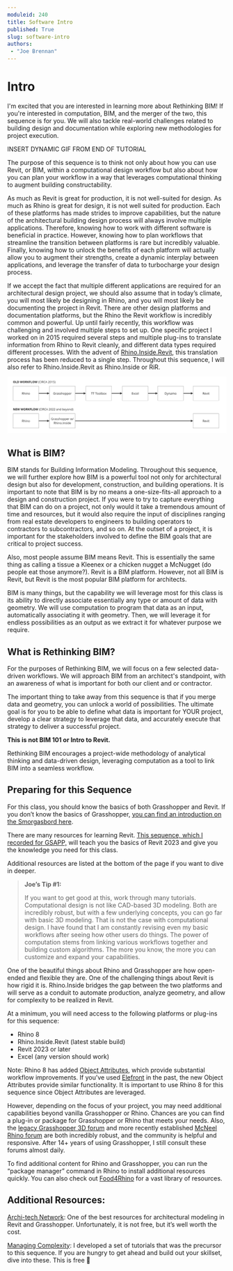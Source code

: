 ```yaml
---
moduleid: 240
title: Software Intro
published: True
slug: software-intro
authors:
 - "Joe Brennan"
---
```


# Intro

I'm excited that you are interested in learning more about Rethinking BIM! If you're interested in computation, BIM, and the merger of the two, this sequence is for you. We will also tackle real-world challenges related to building design and documentation while exploring new methodologies for project execution.

INSERT DYNAMIC GIF FROM END OF TUTORIAL

The purpose of this sequence is to think not only about how you can use Revit, or BIM, within a computational design workflow but also about how you can plan your workflow in a way that leverages computational thinking to augment building constructability. 

As much as Revit is great for production, it is not well-suited for design. As much as Rhino is great for design, it is not well suited for production. Each of these platforms has made strides to improve capabilities, but the nature of the architectural building design process will always involve multiple applications. Therefore, knowing how to work with different software is beneficial in practice. However, knowing how to plan workflows that streamline the transition between platforms is rare but incredibly valuable. Finally, knowing how to unlock the benefits of each platform will actually allow you to augment their strengths, create a dynamic interplay between applications, and leverage the transfer of data to turbocharge your design process.

If we accept the fact that multiple different applications are required for an architectural design project, we should also assume that in today’s climate, you will most likely be designing in Rhino, and you will most likely be documenting the project in Revit. There are other design platforms and documentation platforms, but the Rhino the Revit workflow is incredibly common and powerful. Up until fairly recently, this workflow was challenging and involved multiple steps to set up. One specific project I worked on in 2015 required several steps and multiple plug-ins to translate information from Rhino to Revit cleanly, and different data types required different processes. With the advent of [Rhino.Inside.Revit](https://www.rhino3d.com/inside/revit/1.0/), this translation process has been reduced to a single step. Throughout this sequence, I will also refer to Rhino.Inside.Revit as Rhino.Inside or RiR.

![description](images/old_vs_new_workflow.jpg)

## What is BIM?
BIM stands for Building Information Modeling. Throughout this sequence, we will further explore how BIM is a powerful tool not only for architectural design but also for development, construction, and building operations. It is important to note that BIM is by no means a one-size-fits-all approach to a design and construction project. If you were to try to capture everything that BIM can do on a project, not only would it take a tremendous amount of time and resources, but it would also require the input of disciplines ranging from real estate developers to engineers to building operators to contractors to subcontractors, and so on. At the outset of a project, it is important for the stakeholders involved to define the BIM goals that are critical to project success.

Also, most people assume BIM means Revit. This is essentially the same thing as calling a tissue a Kleenex or a chicken nugget a McNugget (do people eat those anymore?). Revit is  a BIM platform. However, not all BIM is Revit, but Revit is the most popular BIM platform for architects. 

BIM is many things, but the capability we will leverage most for this class is its ability to directly associate essentially any type or amount of data with geometry. We will use computation to program that data as an input, automatically associating it with geometry. Then, we will leverage it for endless possibilities as an output as we extract it for whatever purpose we require.


## What is Rethinking BIM?
For the purposes of Rethinking BIM, we will focus on a few selected data-driven workflows. We will approach BIM from an architect's standpoint, with an awareness of what is important for both our client and or contractor.

The important thing to take away from this sequence is that if you merge data and geometry, you can unlock a world of possibilities. The ultimate goal is for you to be able to define what data is important for YOUR project, develop a clear strategy to leverage that data, and accurately execute that strategy to deliver a successful project. 

**This is not BIM 101 or Intro to Revit.**

Rethinking BIM encourages a project-wide methodology of analytical thinking and data-driven design, leveraging computation as a tool to link BIM into a seamless workflow.

## Preparing for this Sequence
For this class, you should know the basics of both Grasshopper and Revit. If you don’t know the basics of Grasshopper, [you can find an introduction on the Smorgasbord here](https://cdp-smorgasbord.netlify.app/modules/4-grasshopper-intro/index).

There are many resources for learning Revit. [This sequence, which I recorded for GSAPP,](https://youtube.com/playlist?list=PLIqhlKP0NUNdCIUfR-QCvFp1q5C6TN4gT&si=_GlIhetMiHDaNVYc) will teach you the basics of Revit 2023 and give you the knowledge you need for this class.

Additional resources are listed at the bottom of the page if you want to dive in deeper.

>**Joe’s Tip #1:**
>
>If you want to get good at this, work through many tutorials. Computational design is not like CAD-based 3D modeling. Both are incredibly robust, but with a few underlying concepts, you can go far with basic 3D modeling. That is not the case with computational design. I have found that I am constantly revising even my basic workflows after seeing how other users do things. The power of computation stems from linking various workflows together and building custom algorithms. The more you know, the more you can customize and expand your capabilities.


One of the beautiful things about Rhino and Grasshopper are how open-ended and flexible they are. One of the challenging things about Revit is how rigid it is. Rhino.Inside bridges the gap between the two platforms and will serve as a conduit to automate production, analyze geometry, and allow for complexity to be realized in Revit.

At a minimum, you will need access to the following platforms or plug-ins for this sequence:

* Rhino 8
* Rhino.Inside.Revit (latest stable build)
* Revit 2023 or later
* Excel (any version should work)

Note: Rhino 8 has added [Object Attributes](https://www.rhino3d.com/features/grasshopper/object-attributes/), which provide substantial workflow improvements. If you’ve used [Elefront](https://docs.elefront.io/) in the past, the new Object Attributes provide similar functionality. It is important to use Rhino 8 for this sequence since Object Attributes are leveraged. 

However, depending on the focus of your project, you may need additional capabilities beyond vanilla Grasshopper or Rhino. Chances are you can find a plug-in or package for Grasshopper or Rhino that meets your needs. Also, the [legacy Grasshopper 3D forum](https://www.grasshopper3d.com/) and more recently established [McNeel Rhino forum](https://discourse.mcneel.com/) are both incredibly robust, and the community is helpful and responsive. After 14+ years of using Grasshopper, I still consult these forums almost daily.  

To find additional content for Rhino and Grasshopper, you can run the “package manager” command in Rhino to install additional resources quickly. You can also check out [Food4Rhino](https://www.food4rhino.com/en) for a vast library of resources. 


## Additional Resources:

[Archi-tech Network](https://archi-tech.network/catalog): One of the best resources for architectural modeling in Revit and Grasshopper. Unfortunately, it is not free, but it’s well worth the cost. 

[Managing Complexity](https://youtube.com/playlist?list=PLIqhlKP0NUNduZt4544HDckzEoIXlemnB&si=VDEw2ptEF_QvYkIK): I developed a set of tutorials that was the precursor to this sequence. If you are hungry to get ahead and build out your skillset, dive into these. This is free 🙂

